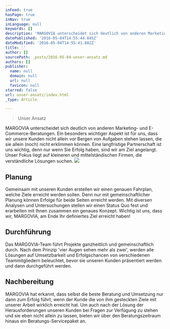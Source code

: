 ```yaml
---
inFeed: true
hasPage: true
inNav: true
inLanguage: null
keywords: []
description: 'MARGOVIA unterscheidet sich deutlich von anderen Marketing- und E-Commerce-Beratungen. Ein besonders wichtiger Aspekt ist für uns, dass wir unsere Kunden nicht allein vor Bergen von Aufgaben stehen lassen, die sie allein (noch) nicht erklimmen können. Eine langfristige Partnerschaft ist uns wichtig, denn nur wenn Sie Erfolg haben, sind wir am Ziel angelangt. Unser Fokus liegt auf kleineren und mittelständischen Firmen, die verständliche Lösungen suchen.'
datePublished: '2016-05-04T14:55:44.845Z'
dateModified: '2016-05-04T14:55:41.882Z'
title: ''
author: []
sourcePath: _posts/2016-05-04-unser-ansatz.md
authors: []
publisher:
  name: null
  domain: null
  url: null
  favicon: null
starred: false
url: unser-ansatz/index.html
_type: Article

---
```

> Unser Ansatz

MARGOVIA unterscheidet sich deutlich von anderen Marketing- und E-Commerce-Beratungen. Ein besonders wichtiger Aspekt ist für uns, dass wir unsere Kunden nicht allein vor Bergen von Aufgaben stehen lassen, die sie allein (noch) nicht erklimmen können. Eine langfristige Partnerschaft ist uns wichtig, denn nur wenn Sie Erfolg haben, sind wir am Ziel angelangt. Unser Fokus liegt auf kleineren und mittelständischen Firmen, die verständliche Lösungen suchen.
![](https://the-grid-user-content.s3-us-west-2.amazonaws.com/809a35d8-bb62-4ab8-983b-76570a71ad3d.jpg)

## Planung

Gemeinsam mit unseren Kunden erstellen wir einen genauen Fahrplan, welche Ziele erreicht werden sollen. Denn nur mit gemeinschaftlicher Planung können Erfolge für beide Seiten erreicht werden. Mit diversen Analysen und Untersuchungen stellen wir einen Status Quo fest und erarbeiten mit Ihnen zusammen ein genaues Konzept. Wichtig ist uns, dass wir, MARGOVIA, am Ende Ihr definiertes Ziel erreicht haben!

## Durchführung

Das MARGOVIA-Team führt Projekte ganzheitlich und gemeinschaftlich durch. Nach dem Prinzip 'vier Augen sehen mehr als zwei', werden alle Lösungen auf Umsetzbarkeit und Erfolgschancen von verschiedenen Teammitgliedern beleuchtet, bevor sie unseren Kunden präsentiert werden und dann durchgeführt werden.

## Nachbereitung

MARGOVIA hat erkannt, dass selbst die beste Beratung und Umsetzung nur dann zum Erfolg führt, wenn der Kunde die von ihm gesteckten Ziele mit unserer Arbeit wirklich erreicht hat. Um auch nach der Lösung der Herausforderungen unseren Kunden bei Fragen zur Verfügung zu stehen und sie eben nicht allein zu lassen, bieten wir über den Beratungszeitraum hinaus ein Beratungs-Servicepaket an.